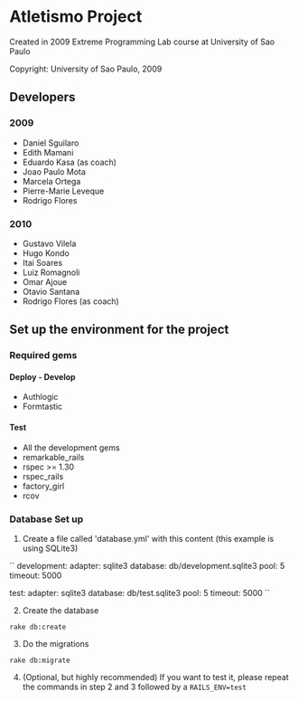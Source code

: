 Atletismo Project
=================

Created in 2009 Extreme Programming Lab course at University of Sao Paulo

Copyright:
University of Sao Paulo, 2009


Developers
----------

### 2009 ###

+ Daniel Sguilaro
+ Edith Mamani
+ Eduardo Kasa (as coach)
+ Joao Paulo Mota
+ Marcela Ortega 
+ Pierre-Marie Leveque
+ Rodrigo Flores

### 2010 ###

+ Gustavo Vilela
+ Hugo Kondo
+ Itai Soares
+ Luiz Romagnoli
+ Omar Ajoue
+ Otavio Santana
+ Rodrigo Flores (as coach)

Set up the environment for the project
--------------------------------------

### Required gems ###


#### Deploy - Develop ####
+ Authlogic 
+ Formtastic

#### Test ####

+ All the development gems
+ remarkable_rails
+ rspec >= 1.30 
+ rspec_rails
+ factory_girl
+ rcov

### Database Set up ###

1. Create a file called 'database.yml' with this content (this example is using SQLite3)

``
development: 
  adapter: sqlite3 
  database: db/development.sqlite3 
  pool: 5 
  timeout: 5000 

test:
  adapter: sqlite3 
  database: db/test.sqlite3 
  pool: 5 
  timeout: 5000 
``

2. Create the database

``
rake db:create
``

3. Do the migrations

``
rake db:migrate
``

4. (Optional, but highly recommended) If you want to test it, please repeat the commands in step 2 and 3 followed by a ``RAILS_ENV=test``


